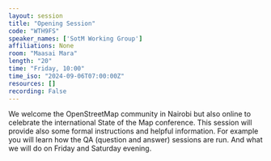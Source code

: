 ```yaml
---
layout: session
title: "Opening Session"
code: "WTH9FS"
speaker_names: ['SotM Working Group']
affiliations: None
room: "Maasai Mara"
length: "20"
time: "Friday, 10:00"
time_iso: "2024-09-06T07:00:00Z"
resources: []
recording: False
---
```


We welcome the OpenStreetMap community in Nairobi but also online to celebrate the international State of the Map conference. This session will provide also some formal instructions and helpful information. For example you will learn how the QA (question and answer) sessions are run. And what we will do on Friday and Saturday evening.

